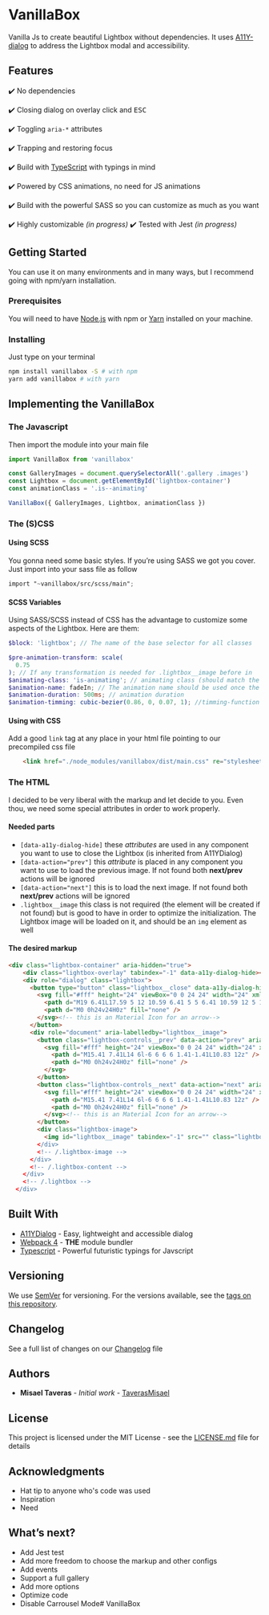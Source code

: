 # VanillaBox

Vanilla Js to create beautiful Lightbox without dependencies. It uses [A11Y-dialog](https://github.com/edenspiekermann/a11y-dialog) to address the Lightbox modal and accessibility.

## Features

✔️ No dependencies

✔️ Closing dialog on overlay click and <kbd>ESC</kbd>

✔️ Toggling `aria-*` attributes

✔️ Trapping and restoring focus

✔️ Build with [TypeScript](http://www.typescriptlang.org/) with typings in mind

✔️ Powered by CSS animations, no need for JS animations

✔️ Build with the powerful SASS so you can customize as much as you want

✔️ Highly customizable _(in progress)_
✔️ Tested with Jest _(in progress)_

## Getting Started

You can use it on many environments and in many ways, but I recommend going with npm/yarn installation.

### Prerequisites

You will need to have [Node.js](https://nodejs.org/en/) with npm or [Yarn](https://yarnpkg.com/lang/en/) installed on your machine.

### Installing

Just type on your terminal

```bash
npm install vanillabox -S # with npm
yarn add vanillabox # with yarn
```

## Implementing the VanillaBox

### The Javascript

Then import the module into your main file

```javascript
import VanillaBox from 'vanillabox'

const GalleryImages = document.querySelectorAll('.gallery .images')
const Lightbox = document.getElementById('lightbox-container')
const animationClass = '.is--animating'

VanillaBox({ GalleryImages, Lightbox, animationClass })
```

### The (S)CSS

#### Using SCSS

You gonna need some basic styles. If you’re using SASS we got you cover. Just import into your sass file as follow

```scss
import "~vanillabox/src/scss/main";
```

#### SCSS Variables

Using SASS/SCSS instead of CSS has the advantage to customize some aspects of the Lightbox. Here are them:

```scss
$block: 'lightbox'; // The name of the base selector for all classes

$pre-animation-transform: scale(
  0.75
); // If any transformation is needed for .lightbox__image before in
$animating-class: 'is-animating'; // animating class (should match the used in the Javascript)
$animation-name: fadeIn; // The animation name should be used once the .lightbox__image is animating
$animation-duration: 500ms; // animation duration
$animation-timming: cubic-bezier(0.86, 0, 0.07, 1); //timming-function
```

#### Using with CSS

Add a good `link` tag at any place in your html file pointing to our precompiled css file

```html
	<link href="./node_modules/vanillabox/dist/main.css" re="stylesheet">
```

### The HTML

I decided to be very liberal with the markup and let decide to you. Even thou, we need some special attributes in order to work properly.

#### Needed parts

* `[data-a11y-dialog-hide]` these _attributes_ are used in any component you want to use to close the Lightbox (is inherited from A11YDialog)
* `[data-action="prev"]` this _attribute_ is placed in any component you want to use to load the previous image. If not found both **next/prev** actions will be ignored
* `[data-action="next"]` this is to load the next image. If not found both **next/prev** actions will be ignored
* `.lightbox__image` this class is not required (the element will be created if not found) but is good to have in order to optimize the initialization. The Lightbox image will be loaded on it, and should be an `img` element as well

#### The desired markup

```html
<div class="lightbox-container" aria-hidden="true">
    <div class="lightbox-overlay" tabindex="-1" data-a11y-dialog-hide></div>
    <div role="dialog" class="lightbox">
      <button type="button" class="lightbox__close" data-a11y-dialog-hide aria-label="Cerrar lightbox">
        <svg fill="#fff" height="24" viewBox="0 0 24 24" width="24" xmlns="http://www.w3.org/2000/svg">
          <path d="M19 6.41L17.59 5 12 10.59 6.41 5 5 6.41 10.59 12 5 17.59 6.41 19 12 13.41 17.59 19 19 17.59 13.41 12z" />
          <path d="M0 0h24v24H0z" fill="none" />
        </svg><!-- this is an Material Icon for an arrow-->
      </button>
      <div role="document" aria-labelledby="lightbox__image">
        <button class="lightbox-controls__prev" data-action="prev" aria-label="Imagen Anterior">
          <svg fill="#fff" height="24" viewBox="0 0 24 24" width="24" xmlns="http://www.w3.org/2000/svg">
            <path d="M15.41 7.41L14 6l-6 6 6 6 1.41-1.41L10.83 12z" />
            <path d="M0 0h24v24H0z" fill="none" />
          </svg>
        </button>
        <button class="lightbox-controls__next" data-action="next" aria-label="Imagen Siguiente">
          <svg fill="#fff" height="24" viewBox="0 0 24 24" width="24" xmlns="http://www.w3.org/2000/svg" style="transform: rotate(180deg);">
            <path d="M15.41 7.41L14 6l-6 6 6 6 1.41-1.41L10.83 12z" />
            <path d="M0 0h24v24H0z" fill="none" />
          </svg><!-- this is an Material Icon for an arrow-->
        </button>
        <div class="lightbox-image">
          <img id="lightbox__image" tabindex="-1" src="" class="lightbox__image" alt="'>
        </div>
        <!-- /.lightbox-image -->
      </div>
      <!-- /.lightbox-content -->
    </div>
    <!-- /.lightbox -->
  </div>
```

## Built With

* [A11YDialog](https://github.com/edenspiekermann/a11y-dialog) - Easy, lightweight and accessible dialog
* [Webpack 4](https://webpack.js.org/) - **THE** module bundler
* [Typescript](http://www.typescriptlang.org/) - Powerful futuristic typings for Javscript

## Versioning

We use [SemVer](http://semver.org/) for versioning. For the versions available, see the [tags on this repository](https://github.com/taverasmisael/vanillabox/tags).

## Changelog

See a full list of changes on our [Changelog](CHANGELOG.md) file

## Authors

* **Misael Taveras** - _Initial work_ - [TaverasMisael](https://github.com/taverasmisael)

## License

This project is licensed under the MIT License - see the [LICENSE.md](LICENSE.md) file for details

## Acknowledgments

* Hat tip to anyone who's code was used
* Inspiration
* Need

## What’s next?

* Add Jest test
* Add more freedom to choose the markup and other configs
* Add events
* Support a full gallery
* Add more options
* Optimize code
* Disable Carrousel Mode# VanillaBox
